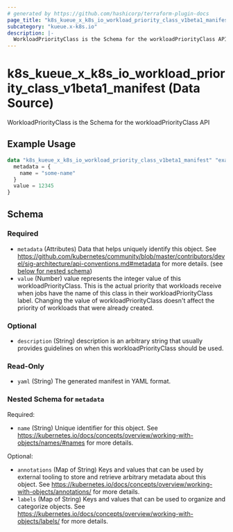 ```yaml
---
# generated by https://github.com/hashicorp/terraform-plugin-docs
page_title: "k8s_kueue_x_k8s_io_workload_priority_class_v1beta1_manifest Data Source - terraform-provider-k8s"
subcategory: "kueue.x-k8s.io"
description: |-
  WorkloadPriorityClass is the Schema for the workloadPriorityClass API
---
```


# k8s_kueue_x_k8s_io_workload_priority_class_v1beta1_manifest (Data Source)

WorkloadPriorityClass is the Schema for the workloadPriorityClass API

## Example Usage

```terraform
data "k8s_kueue_x_k8s_io_workload_priority_class_v1beta1_manifest" "example" {
  metadata = {
    name = "some-name"
  }
  value = 12345
}
```

<!-- schema generated by tfplugindocs -->
## Schema

### Required

- `metadata` (Attributes) Data that helps uniquely identify this object. See https://github.com/kubernetes/community/blob/master/contributors/devel/sig-architecture/api-conventions.md#metadata for more details. (see [below for nested schema](#nestedatt--metadata))
- `value` (Number) value represents the integer value of this workloadPriorityClass. This is the actual priority that workloads receive when jobs have the name of this class in their workloadPriorityClass label. Changing the value of workloadPriorityClass doesn't affect the priority of workloads that were already created.

### Optional

- `description` (String) description is an arbitrary string that usually provides guidelines on when this workloadPriorityClass should be used.

### Read-Only

- `yaml` (String) The generated manifest in YAML format.

<a id="nestedatt--metadata"></a>
### Nested Schema for `metadata`

Required:

- `name` (String) Unique identifier for this object. See https://kubernetes.io/docs/concepts/overview/working-with-objects/names/#names for more details.

Optional:

- `annotations` (Map of String) Keys and values that can be used by external tooling to store and retrieve arbitrary metadata about this object. See https://kubernetes.io/docs/concepts/overview/working-with-objects/annotations/ for more details.
- `labels` (Map of String) Keys and values that can be used to organize and categorize objects. See https://kubernetes.io/docs/concepts/overview/working-with-objects/labels/ for more details.
